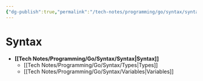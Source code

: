 ```yaml
---
{"dg-publish":true,"permalink":"/tech-notes/programming/go/syntax/syntax/","dgHomeLink":true,"dgPassFrontmatter":false}
---
```


# Syntax

- **[[Tech Notes/Programming/Go/Syntax/Syntax|Syntax]]**
	- [[Tech Notes/Programming/Go/Syntax/Types|Types]]
	- [[Tech Notes/Programming/Go/Syntax/Variables|Variables]]


